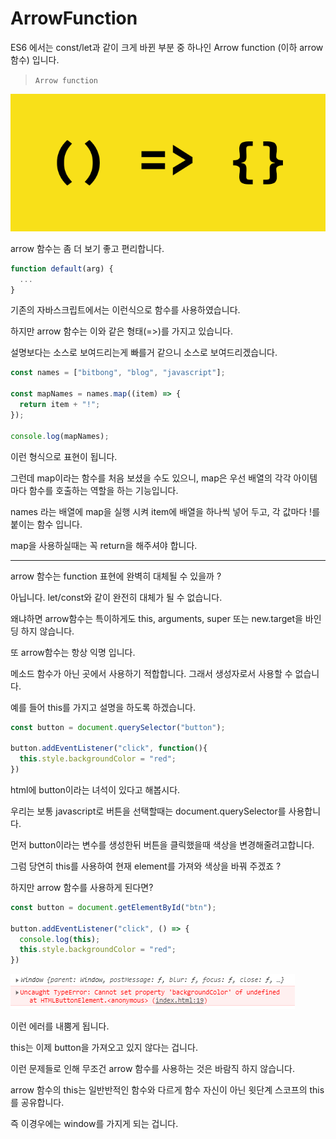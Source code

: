 # ArrowFunction

ES6 에서는 const/let과 같이 크게 바뀐 부분 중 하나인 Arrow function (이하 arrow 함수) 입니다.

> `Arrow function`

![arrow1](../assets/imgs/arrow1.png)

arrow 함수는 좀 더 보기 좋고 편리합니다.

```javascript
function default(arg) {
  ...
}
```
기존의 자바스크립트에서는 이런식으로 함수를 사용하였습니다.

하지만 arrow 함수는 이와 같은 형태(=>)를 가지고 있습니다.

설명보다는 소스로 보여드리는게 빠를거 같으니 소스로 보여드리겠습니다.

```javascript
const names = ["bitbong", "blog", "javascript"];

const mapNames = names.map((item) => {
  return item + "!";
});

console.log(mapNames);
```

이런 형식으로 표현이 됩니다.

그런데 map이라는 함수를 처음 보셨을 수도 있으니, map은 우선 배열의 각각 아이템마다 함수를 호출하는 역할을 하는 기능입니다.

names 라는 배열에 map을 실행 시켜 item에 배열을 하나씩 넣어 두고, 각 값마다 !를 붙이는 함수 입니다.

map을 사용하실때는 꼭 return을 해주셔야 합니다.

---

arrow 함수는 function 표현에 완벽히 대체될 수 있을까 ?

아닙니다. let/const와 같이 완전히 대체가 될 수 없습니다.

왜냐하면 arrow함수는 특이하게도 this, arguments, super 또는 new.target을 바인딩 하지 않습니다.

또 arrow함수는 항상 익명 입니다.

메소드 함수가 아닌 곳에서 사용하기 적합합니다. 그래서 생성자로서 사용할 수 없습니다.

예를 들어 this를 가지고 설명을 하도록 하겠습니다.

```javascript
const button = document.querySelector("button");

button.addEventListener("click", function(){
  this.style.backgroundColor = "red";
})
```

html에 button이라는 녀석이 있다고 해봅시다.

우리는 보통 javascript로 버튼을 선택할때는 document.querySelector를 사용합니다.

먼저 button이라는 변수를 생성한뒤 버튼을 클릭했을때 색상을 변경해줄려고합니다.

그럼 당연히 this를 사용하여 현재 element를 가져와 색상을 바꿔 주겠죠 ?

하지만 arrow 함수를 사용하게 된다면?

```javascript
const button = document.getElementById("btn");

button.addEventListener("click", () => {
  console.log(this);
  this.style.backgroundColor = "red";
})
```

![arrow2](../assets/imgs/arrow2.png)

이런 에러를 내뿜게 됩니다.

this는 이제 button을 가져오고 있지 않다는 겁니다.

이런 문제들로 인해 무조건 arrow 함수를 사용하는 것은 바람직 하지 않습니다.

arrow 함수의 this는 일반반적인 함수와 다르게 함수 자신이 아닌 윗단계 스코프의 this를 공유합니다.

즉 이경우에는 window를 가지게 되는 겁니다.